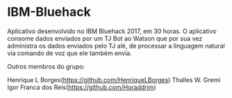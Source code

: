 # IBM-Bluehack
Aplicativo desenvolvido no IBM Bluehack 2017, em 30 horas. O aplicativo consome dados enviados por um TJ Bot ao Watson que por sua vez administra os dados enviados pelo TJ alé, de processar a linguagem natural via comando de voz que ele também envia.

Outros membros do grupo:

Henrique L Borges(https://github.com/HenriqueLBorges)
Thalles W. Gremi
Igor Franca dos Reis(https://github.com/Horaddrim)
